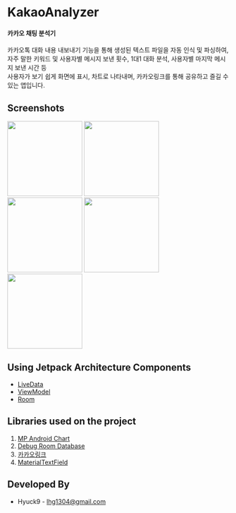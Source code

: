 # KakaoAnalyzer
#### 카카오 채팅 분석기  
카카오톡 대화 내용 내보내기 기능을 통해 생성된 텍스트 파일을 자동 인식 및 파싱하여,  
자주 말한 키워드 및 사용자별 메시지 보낸 횟수, 1대1 대화 분석, 사용자별 마지막 메시지 보낸 시간 등  
사용자가 보기 쉽게 화면에 표시, 차트로 나타내며, 카카오링크를 통해 공유하고 즐길 수 있는 앱입니다.

Screenshots
-----------
<div>
<image width="170" src="https://user-images.githubusercontent.com/33654522/71452154-3cc7f780-27c5-11ea-8c06-d9649da0dfbf.jpg">
<image width="170" src="https://user-images.githubusercontent.com/33654522/71452180-b829a900-27c5-11ea-95ea-db9f22b3244d.jpg">
<image width="170" src="https://user-images.githubusercontent.com/33654522/71452187-bfe94d80-27c5-11ea-8c37-eeec1cd72a4d.jpg">
<image width="170" src="https://user-images.githubusercontent.com/33654522/71452189-c677c500-27c5-11ea-876e-768c67bcde8d.jpg">
<image width="170" src="https://user-images.githubusercontent.com/33654522/71452196-d394b400-27c5-11ea-829d-989549f1546c.jpg">
</div>

Using Jetpack Architecture Components
-------------------------------------
- [LiveData](https://developer.android.com/topic/libraries/architecture/livedata)
- [ViewModel](https://developer.android.com/topic/libraries/architecture/viewmodel)
- [Room](https://developer.android.com/topic/libraries/architecture/room)

Libraries used on the project
---------------------------
1. [MP Android Chart](https://github.com/PhilJay/MPAndroidChart)  
2. [Debug Room Database](https://github.com/amitshekhariitbhu/Android-Debug-Database)  
3. [카카오링크](https://developers.kakao.com/docs/android/kakaotalk-link)  
4. [MaterialTextField](https://github.com/florent37/MaterialTextField)  

Developed By
------------
- Hyuck9 - lhg1304@gmail.com
